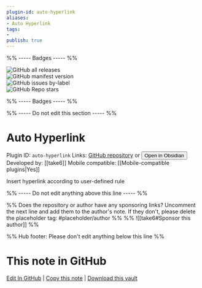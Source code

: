 ```yaml
---
plugin-id: auto-hyperlink
aliases:
- Auto Hyperlink
tags: 
- 
publish: true
---
```


%% ----- Badges ----- %%

![GitHub all releases](https://img.shields.io/github/downloads/take6/obsidian-plugin-auto-hyperlink/total?color=573E7A&logo=github&style=for-the-badge)   
![GitHub manifest version](https://img.shields.io/github/manifest-json/v/take6/obsidian-plugin-auto-hyperlink?color=573E7A&logo=github&style=for-the-badge)   
![GitHub issues by-label](https://img.shields.io/github/issues/take6/obsidian-plugin-auto-hyperlink/help%20wanted?color=573E7A&logo=github&style=for-the-badge)   
![GitHub Repo stars](https://img.shields.io/github/stars/take6/obsidian-plugin-auto-hyperlink?color=573E7A&logo=github&style=for-the-badge)

%% ----- Badges ----- %%

%% ----- Do not edit this section ----- %%

# Auto Hyperlink

Plugin ID: `auto-hyperlink`
Links: [GitHub repository](https://github.com/take6/obsidian-plugin-auto-hyperlink) or [<button id=HH>Open in Obsidian</button>](obsidian://show-plugin?id=auto-hyperlink)
Developed by: [[take6]]
Mobile compatible: [[Mobile-compatible plugins|Yes]]

Insert hyperlink according to user-defined rule

%% ----- Do not edit anything above this line ----- %% 

%% Does the repository or author have any sponsoring links? Uncomment the next line and add them to the author's note. If they don't, please delete the placeholder tag: #placeholder/author %%
%% ![[take6#Sponsor this author]] %%

%% Hub footer: Please don't edit anything below this line %%

# This note in GitHub

<span class="git-footer">[Edit In GitHub](https://github.dev/obsidian-community/obsidian-hub/blob/main/02%20-%20Community%20Expansions/02.05%20All%20Community%20Expansions/Plugins/auto-hyperlink.md "git-hub-edit-note") | [Copy this note](https://raw.githubusercontent.com/obsidian-community/obsidian-hub/main/02%20-%20Community%20Expansions/02.05%20All%20Community%20Expansions/Plugins/auto-hyperlink.md "git-hub-copy-note") | [Download this vault](https://github.com/obsidian-community/obsidian-hub/archive/refs/heads/main.zip "git-hub-download-vault") </span>
